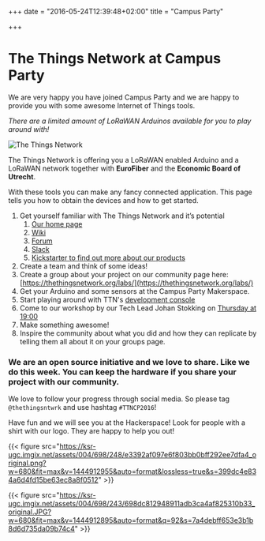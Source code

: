 +++
date = "2016-05-24T12:39:48+02:00"
title = "Campus Party"

+++

# The Things Network at Campus Party

We are very happy you have joined Campus Party and we are happy to provide you with some awesome Internet of Things tools.

_There are a limited amount of LoRaWAN Arduinos available for you to play around with!_

![The Things Network](https://thethingsnetwork.org/static/ttn/media/The%20Things%20Uitlijning.svg)

The Things Network is offering you a LoRaWAN enabled Arduino and a LoRaWAN network together with **EuroFiber** and the **Economic Board of Utrecht**.

With these tools you can make any fancy connected application. This page tells you how to obtain the devices and how to get started.

1. Get yourself familiar with The Things Network and it’s potential
    1. [Our home page](http://www.thethingsnetwork.org)
    2. [Wiki](http://staging.thethingsnetwork.org/wiki/Home)
    3. [Forum](http://forum.thethingsnetwork.org)
    4. [Slack](http://slack.thethingsnetwork.org)
    5. [Kickstarter to find out more about our products](https://www.kickstarter.com/projects/419277966/the-things-network)
2. Create a team and think of some ideas!
3. Create a group about your project on our community page here: [https://thethingsnetwork.org/labs/](https://thethingsnetwork.org/labs/)
4. Get your Arduino and some sensors at the Campus Party Makerspace.
5. Start playing around with TTN's [development console](http://staging.thethingsnetwork.org/applications)
6. Come to our workshop by our Tech Lead Johan Stokking on [Thursday at 19:00](http://campuse.ro/events/campus-party-europe-2016/workshop/workshop-iot-johan-stokking-cpeu4/)
7. Make something awesome!
8. Inspire the community about what you did and how they can replicate by telling them all about it on your groups page.

### We are an open source initiative and we love to share. Like we do this week. You can keep the hardware if you share your project with our community.

We love to follow your progress through social media. So please tag `@thethingsntwrk` and use hashtag `#TTNCP2016`!

Have fun and we will see you at the Hackerspace! Look for people with a shirt with our logo. They are happy to help you out!

{{< figure src="https://ksr-ugc.imgix.net/assets/004/698/248/e3392af097e6f803bb0bff292ee7dfa4_original.png?w=680&fit=max&v=1444912955&auto=format&lossless=true&s=399dc4e834a6d4fd15be63ec8a8f0512" >}}

{{< figure src="https://ksr-ugc.imgix.net/assets/004/698/243/698dc812948911adb3ca4af825310b33_original.JPG?w=680&fit=max&v=1444912895&auto=format&q=92&s=7a4debff653e3b1b8d6d735da09b74c4" >}}
